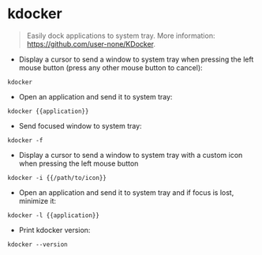 # kdocker

> Easily dock applications to system tray.
> More information: <https://github.com/user-none/KDocker>.

- Display a cursor to send a window to system tray when pressing the left mouse button (press any other mouse button to cancel):

`kdocker`

- Open an application and send it to system tray:

`kdocker {{application}}`

- Send focused window to system tray:

`kdocker -f`

- Display a cursor to send a window to system tray with a custom icon when pressing the left mouse button

`kdocker -i {{/path/to/icon}}`

- Open an application and send it to system tray and if focus is lost, minimize it:

`kdocker -l {{application}}`

- Print kdocker version:

`kdocker --version`
